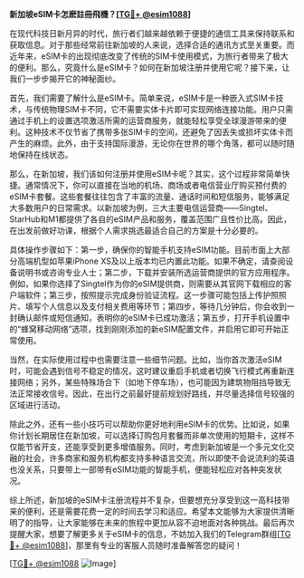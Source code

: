 **新加坡eSIM卡怎麽註冊飛機？[[TG💪+ @esim1088](https://t.me/s/esim1088)]**

在现代科技日新月异的时代，旅行者们越来越依赖于便捷的通信工具来保持联系和获取信息。对于那些经常前往新加坡的人来说，选择合适的通讯方式至关重要。而近年来，eSIM卡的出现彻底改变了传统的SIM卡使用模式，为旅行者带来了极大的便利。那么，究竟什么是eSIM卡？如何在新加坡注册并使用它呢？接下来，让我们一步步揭开它的神秘面纱。

首先，我们需要了解什么是eSIM卡。简单来说，eSIM卡是一种嵌入式SIM卡技术，与传统物理SIM卡不同，它不需要实体卡片即可实现网络连接功能。用户只需通过手机上的设置选项激活所需的运营商服务，就能轻松享受全球漫游带来的便利。这种技术不仅节省了携带多张SIM卡的空间，还避免了因丢失或损坏实体卡而产生的麻烦。此外，由于支持国际漫游，无论你在世界的哪个角落，都可以随时随地保持在线状态。

那么，在新加坡，我们该如何注册并使用eSIM卡呢？其实，这个过程非常简单快捷。通常情况下，你可以直接在当地的机场、商场或者电信营业厅购买预付费的eSIM卡套餐。这些套餐往往包含了丰富的流量、通话时间和短信服务，能够满足大多数用户的日常需求。以新加坡为例，三大主要电信运营商——Singtel、StarHub和M1都提供了各自的eSIM产品和服务，覆盖范围广且性价比高。因此，在出发前做好功课，根据个人需求挑选最适合自己的方案是十分必要的。

具体操作步骤如下：第一步，确保你的智能手机支持eSIM功能。目前市面上大部分高端机型如苹果iPhone XS及以上版本均已内置此功能。如果不确定，请查阅设备说明书或咨询专业人士；第二步，下载并安装所选运营商提供的官方应用程序。例如，如果你选择了Singtel作为你的eSIM提供商，则需要从其官网下载相应的客户端软件；第三步，按照提示完成身份验证流程。这一步骤可能包括上传护照照片、填写个人信息以及支付相关费用等环节；第四步，等待几分钟后，你会收到一封确认邮件或短信通知，表明你的eSIM卡已成功激活；第五步，打开手机设置中的“蜂窝移动网络”选项，找到刚刚添加的新eSIM配置文件，并启用它即可开始正常使用。

当然，在实际使用过程中也需要注意一些细节问题。比如，当你首次激活eSIM时，可能会遇到信号不稳定的情况，这时建议重启手机或者切换飞行模式再重新连接网络；另外，某些特殊场合下（如地下停车场），也可能因为建筑物阻挡导致无法正常接收信号。因此，在出行之前最好提前规划好路线，并尽量选择信号较强的区域进行活动。

除此之外，还有一些小技巧可以帮助你更好地利用eSIM卡的优势。比如说，如果你计划长期居住在新加坡，可以选择订购包月套餐而非单次使用的短期卡，这样不仅能节省开支，还能享受到更多增值服务。同时，考虑到新加坡是一个多元文化交融的社会，许多商家和服务机构都支持多种语言交流，所以即使不会说流利的英语也没关系，只要带上一部带有eSIM功能的智能手机，便能轻松应对各种突发状况。

综上所述，新加坡的eSIM卡注册流程并不复杂，但要想充分享受到这一高科技带来的便利，还是需要花费一定的时间去学习和适应。希望本文能够为大家提供清晰明了的指导，让大家能够在未来的旅程中更加从容不迫地面对各种挑战。最后再次提醒大家，想要了解更多关于eSIM卡的信息，不妨加入我们的Telegram群组[[TG💪+ @esim1088](https://t.me/s/esim1088)]，那里有专业的客服人员随时准备解答您的疑问！

[[TG💪+ @esim1088](https://t.me/s/esim1088) ![Image](https://i.postimg.cc/4NQfJmqS/Snipaste-2025-05-13-00-14-12.png)]